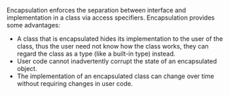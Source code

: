 Encapsulation enforces the separation between interface and implementation in a class via access specifiers. Encapsulation provides some advantages:

  - A class that is encapsulated hides its implementation to the user of the class, thus the user need not know how the class works, they can regard the class as a type (like a built-in type) instead.
  - User code cannot inadvertently corrupt the state of an encapsulated object.
  - The implementation of an encapsulated class can change over time without requiring changes in user code.
